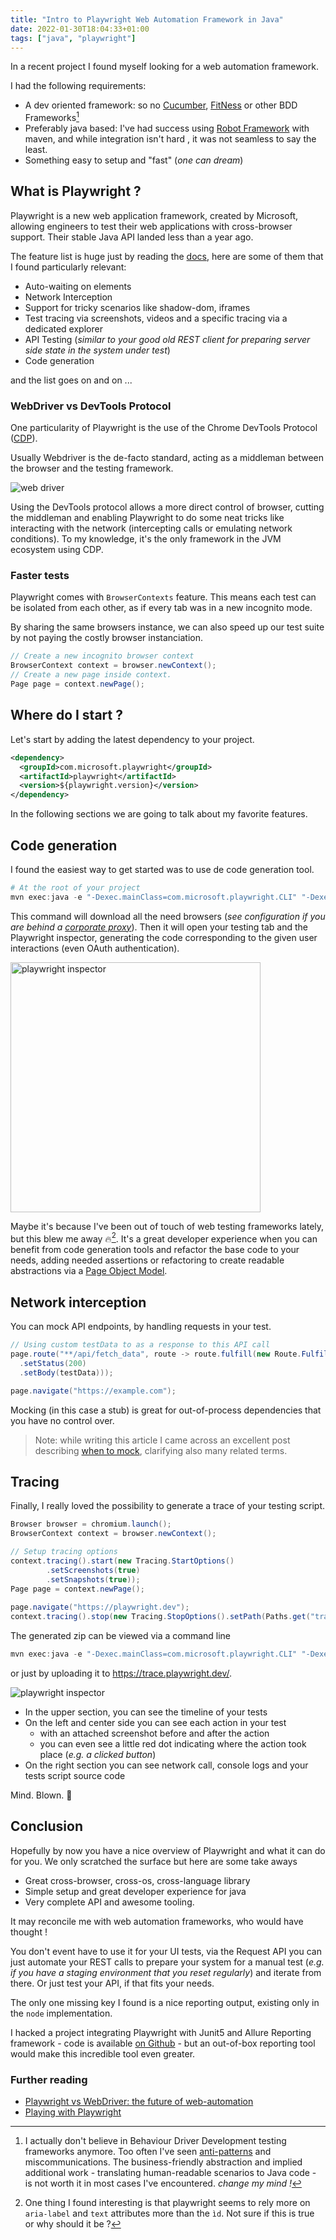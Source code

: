 ```yaml
---
title: "Intro to Playwright Web Automation Framework in Java"
date: 2022-01-30T18:04:33+01:00
tags: ["java", "playwright"]
---
```


In a recent project I found myself looking for a web automation framework.

I had the following requirements:
- A dev oriented framework: so no [Cucumber][cucumber], [FitNess][fitness] or other BDD Frameworks[^1]
- Preferably java based: I've had success using [Robot Framework][robot] with maven, and while integration isn't hard
, it was not seamless to say the least.
- Something easy to setup and "fast" (_one can dream_)

## What is Playwright ?

Playwright is a new web application framework, created by Microsoft, allowing engineers to
test their web applications with cross-browser support. Their stable Java API landed less than a year ago.

The feature list is huge just by reading the [docs][playwright-docs], here are some of them that I found 
particularly relevant:
- Auto-waiting on elements
- Network Interception
- Support for tricky scenarios like shadow-dom, iframes
- Test tracing via screenshots, videos and a specific tracing via a dedicated explorer
- API Testing (_similar to your good old REST client for preparing server side state in the system under test_)
- Code generation

and the list goes on and on ... 

### WebDriver vs DevTools Protocol

One particularity of Playwright is the use of the Chrome DevTools Protocol ([CDP][cdp]). 

Usually Webdriver is the de-facto standard, acting as a middleman between the browser and the testing framework.

![web driver](./images/playwright/playwright_webdriver.png)

Using the DevTools protocol allows a more direct control of browser, cutting the middleman and enabling Playwright to do some neat tricks like
interacting with the network (intercepting calls or emulating network conditions).
To my knowledge, it's the only framework in the JVM ecosystem using CDP.



### Faster tests

Playwright comes with `BrowserContexts` feature. This means each test can be isolated from each other, as if every tab
was in a new incognito mode.

By sharing the same browsers instance, we can also speed up our test suite by not paying the costly browser instanciation.

```java
// Create a new incognito browser context
BrowserContext context = browser.newContext();
// Create a new page inside context.
Page page = context.newPage();
```

## Where do I start ?

Let's start by adding the latest dependency to your project.

```xml
<dependency>
  <groupId>com.microsoft.playwright</groupId>
  <artifactId>playwright</artifactId>
  <version>${playwright.version}</version>
</dependency>
```

In the following sections we are going to talk about my favorite features.

## Code generation

I found the easiest way to get started was to use de code generation tool.

```powershell
# At the root of your project
mvn exec:java -e "-Dexec.mainClass=com.microsoft.playwright.CLI" "-Dexec.args=codegen https://google.com"
```

This command will download all the need browsers (_see configuration if you are behind a [corporate proxy][proxy_doc]_).
Then it will open your testing tab and the Playwright inspector, generating the code corresponding to the given user interactions
(even OAuth authentication).

<p>
<img loading="lazy" src="/images/playwright/playwright_recorder.JPG" alt="playwright inspector" width="400" height="400">
</p>

Maybe it's because I've been out of touch of web testing frameworks lately, but this blew me away 🔥[^2]. 
It's a great developer experience when you can benefit from code generation tools and refactor the
base code to your needs, adding needed assertions or refactoring to create readable abstractions via 
a [Page Object Model][page_object_model].

## Network interception

You can mock API endpoints, by handling requests in your test.

```java
// Using custom testData to as a response to this API call
page.route("**/api/fetch_data", route -> route.fulfill(new Route.FulfillOptions()
  .setStatus(200)
  .setBody(testData)));

page.navigate("https://example.com");
```

Mocking (in this case a stub) is great for out-of-process dependencies that you have no control over.

> Note: while writing this article I came across an excellent post describing [when to mock](https://enterprisecraftsmanship.com/posts/when-to-mock/), 
> clarifying also many related terms.

## Tracing 

Finally, I really loved the possibility to generate a trace of your testing script.

```java
Browser browser = chromium.launch();
BrowserContext context = browser.newContext();

// Setup tracing options
context.tracing().start(new Tracing.StartOptions()
        .setScreenshots(true)
        .setSnapshots(true));
Page page = context.newPage();
        
page.navigate("https://playwright.dev");
context.tracing().stop(new Tracing.StopOptions().setPath(Paths.get("trace.zip")));
```

The generated zip can be viewed via a command line

```powershell
mvn exec:java -e "-Dexec.mainClass=com.microsoft.playwright.CLI" "-Dexec.args=show-trace target/trace.zip"
```

or just by uploading it to https://trace.playwright.dev/.

<p>
<img loading="lazy" src="/images/playwright/playwright_trace.JPG" alt="playwright inspector">
</p>

- In the upper section, you can see the timeline of your tests
- On the left and center side you can see each action in your test
  - with an attached screenshot before and after the action
  - you can even see a little red dot indicating where the action took place (_e.g. a clicked button_)
- On the right section you can see network call, console logs and your tests script source code

Mind. Blown. 🤯

## Conclusion

Hopefully by now you have a nice overview of Playwright and what it can do for you.
We only scratched the surface but here are some take aways

- Great cross-browser, cross-os, cross-language library
- Simple setup and great developer experience for java 
- Very complete API and awesome tooling.

It may reconcile me with web automation frameworks, who would have thought !

You don't event have to use it for your UI tests, via the Request API you can just automate your 
REST calls to prepare your system for a manual test (_e.g. if you have a staging environment that you reset regularly_) and 
iterate from there. Or just test your API, if that fits your needs.

The only one missing key I found is a nice reporting output, existing only in the `node` implementation.

I hacked a project integrating Playwright with   Junit5 and Allure Reporting framework - code is available [on Github](https://github.com/mikomatic/playwright-demo) - 
but an out-of-box reporting tool would make this incredible tool even greater.

### Further reading

- [Playwright vs WebDriver: the future of web-automation](https://medium.com/slalom-build/playwright-vs-webdriver-the-future-of-browser-automation-854a7ae63218)
- [Playing with Playwright](https://applitools.com/blog/playwright-java/)

[^1]: I actually don't believe in Behaviour Driver Development testing frameworks anymore. Too often I've seen [anti-patterns](https://cucumber.io/blog/bdd/cucumber-antipatterns-part-one/) and miscommunications.
The business-friendly abstraction and implied additional work - translating human-readable scenarios to Java code - is not worth it in most
cases I've encountered. _change my mind !_
[^2]: One thing I found interesting is that playwright seems to rely more on `aria-label` and `text` attributes more than the `ìd`. Not sure
if this is true or why should it be ?

[cucumber]: https://cucumber.io/
[fitness]: http://docs.fitnesse.org/FrontPage
[robot]: https://robotframework.org/
[playwright-docs]: https://playwright.dev/java/docs/intro
[cdp]: https://developer.chrome.com/docs/devtools/overview/
[proxy_doc]: https://playwright.dev/java/docs/browsers#install-behind-a-firewall-or-a-proxy
[page_object_model]: https://playwright.dev/java/docs/pom